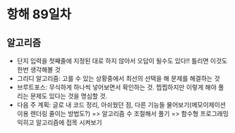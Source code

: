 # 항해 89일차

## 알고리즘

- 단지 입력을 첫째줄에 지정된 대로 하지 않아서 오답이 될수도 있다!! 틀리면 이것도 한번 생각해볼 것
- 그리디 알고리즘: 고를 수 있는 상황중에서 최선의 선택을 해 문제를 해결하는 것
- 브루트포스: 무식하게 하나씩 넣어보면서 확인하는 것. 찝찝하지만 이렇게 해야 풀리는 문제도 있다는 것을 명심할 것.
- 다음 주 계획: 글로 내 코드 정리, 아쉬웠던 점, 다른 기능들 물어보기(메모이제이션 이용 렌더링 줄이는 방법도?) => 알고리즘 수 조절해서 풀기 => 함수형 프로그래밍 익히고 알고리즘에 접목 시켜보기
